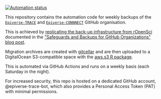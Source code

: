 <!-- badges: start -->
[![Automation
status](https://github.com/epiverse-trace-bot/epiverse-trace-backup/workflows/backup-and-upload/badge.svg)](https://github.com/epiverse-trace-bot/epiverse-trace-backup/actions)
<!-- badges: end -->

This repository contains the automation code for weekly backups of the [`Epiverse-TRACE`](https://github.com/epiverse-trace) and [`Epiverse-CONNNECT`](https://github.com/epiverse-trace) GitHub organisation.

This is achieved by [replicating the back-up infrastructure from rOpenSci](https://discuss.ropensci.org/t/backing-up-github-organisation-with-gitcellar/3153) documented in the ["Safeguards and Backups for GitHub Organizations" blog post](https://ropensci.org/blog/2022/03/22/safeguards-and-backups-for-github-organizations/).

Migration archives are created with [gitcellar](https://docs.ropensci.org/gitcellar/) and are then uploaded to a DigitalOcean S3-compatible space with the [aws.s3 R package](https://cran.r-project.org/package=aws.s3).

This is automated via GitHub Actions and runs on a weekly basis (each Saturday in the night).

For increased security, this repo is hosted on a dedicated GitHub account, @epiverse-trace-bot, which also provides a Personal Access Token (PAT) with minimal permissions.

